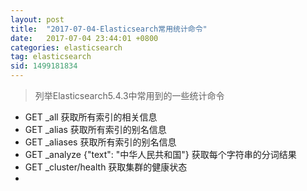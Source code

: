 ```yaml
---
layout: post
title:  "2017-07-04-Elasticsearch常用统计命令"
date:   2017-07-04 23:44:01 +0800
categories: elasticsearch
tag: elasticsearch
sid: 1499181834
---
```


> 列举Elasticsearch5.4.3中常用到的一些统计命令

- GET _all  获取所有索引的相关信息
- GET _alias 获取所有索引的别名信息
- GET _aliases 获取所有索引的别名信息
- GET _analyze {"text": "中华人民共和国"} 获取每个字符串的分词结果
- GET _cluster/health 获取集群的健康状态
-